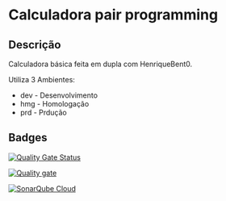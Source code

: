 # Calculadora pair programming


## Descrição

Calculadora básica feita em dupla com HenriqueBent0.

Utiliza 3 Ambientes:

- dev - Desenvolvimento
- hmg - Homologação
- prd - Prdução

## Badges

[![Quality Gate Status](https://sonarcloud.io/api/project_badges/measure?project=IanAkira_CalculadoraPairProgramming&metric=alert_status)](https://sonarcloud.io/summary/new_code?id=IanAkira_CalculadoraPairProgramming)

[![Quality gate](https://sonarcloud.io/api/project_badges/quality_gate?project=IanAkira_CalculadoraPairProgramming)](https://sonarcloud.io/summary/new_code?id=IanAkira_CalculadoraPairProgramming)

[![SonarQube Cloud](https://sonarcloud.io/images/project_badges/sonarcloud-light.svg)](https://sonarcloud.io/summary/new_code?id=IanAkira_CalculadoraPairProgramming)
